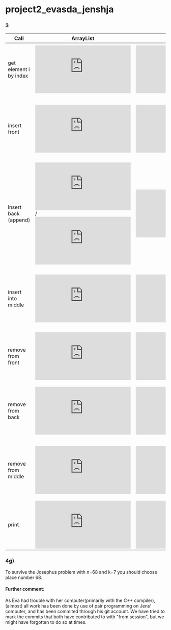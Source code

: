 # project2_evasda_jenshja
### 3

| Call                    | ArrayList     | LinkedList    | Comment   |
| ----------------------- | ------------- | ------------- | ----------|
| get element i by index  | ![O(1)](https://latex.codecogs.com/gif.latex?%5Cmathcal%20O%281%29)  | ![O(i)](https://latex.codecogs.com/gif.latex?%5Cmathcal%20O%20%28i%29)| AL: [] accesses ith element directly. LL: using get_node() to get element i. |
| insert front            | ![O(n)](https://latex.codecogs.com/gif.latex?%5Cmathcal%20O%28n%29)  | ![O(1)](https://latex.codecogs.com/gif.latex?%5Cmathcal%20O%281%29)| AL: using insert() need to copy entire list. LL: create new node and set new head in insert(). |
| insert back (append)    | ![O(n)](https://latex.codecogs.com/gif.latex?%5Cmathcal%20O%28n%29)/![O(1)](https://latex.codecogs.com/gif.latex?%5Cmathcal%20O%281%29)  | ![O(1)](https://latex.codecogs.com/gif.latex?%5Cmathcal%20O%281%29)| AL: if resize is used => O(n), if not => O(1). LL: can append to tail. |
| insert into middle      | ![O(n)](https://latex.codecogs.com/gif.latex?%5Cmathcal%20O%28n%29)  | ![O(i)](https://latex.codecogs.com/gif.latex?%5Cmathcal%20O%20%28i%29)| AL: using insert() need to to copy entire list. LL: using get_node() to get element i-1. |
| remove from front       | ![O(n)](https://latex.codecogs.com/gif.latex?%5Cmathcal%20O%28n%29)  | ![O(1)](https://latex.codecogs.com/gif.latex?%5Cmathcal%20O%281%29)| AL: need to copy entire list. LL: access with get_node(i) when i=0. |
| remove from back        | ![O(n)](https://latex.codecogs.com/gif.latex?%5Cmathcal%20O%28n%29)  | ![O(n)](https://latex.codecogs.com/gif.latex?%5Cmathcal%20O%28n%29)| AL: need to copy entire list. LL: access get_node(i) twice because i=n, and then i=n-1 |
| remove from middle      | ![O(n)](https://latex.codecogs.com/gif.latex?%5Cmathcal%20O%28n%29)  | ![O(i)](https://latex.codecogs.com/gif.latex?%5Cmathcal%20O%20%28i%29) | AL: need to copy entire list. LL: access get_node(i) twice because i=i, and then i=i-1. |
| print                   | ![O(n)](https://latex.codecogs.com/gif.latex?%5Cmathcal%20O%28n%29)  | ![O(n)](https://latex.codecogs.com/gif.latex?%5Cmathcal%20O%28n%29)| AL: iterates entire list. LL: iterates entire list. |

### 4g)
To survive the Josephus problem with n=68 and k=7 you should choose place number 68.

#### Further comment: 
As Eva had trouble with her computer(primarily with the C++ compiler), (almost) all work has been done by use of pair programming on Jens' computer, and has been commited through his git account. We have tried to mark the commits that both have contributed to with "from session", but we might have forgotten to do so at times.